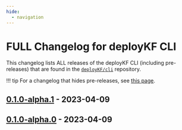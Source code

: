 ```yaml
---
hide:
  - navigation
---
```


# FULL Changelog for deployKF CLI

This changelog lists ALL releases of the deployKF CLI (including pre-releases) that are found in the [`deployKF/cli`](https://github.com/deployKF/cli/releases) repository.

!!! tip
    For a changelog that hides pre-releases, see [this page](../changelog-deploykf-cli).

## [0.1.0-alpha.1](https://github.com/deployKF/cli/releases/tag/v0.1.0-alpha.1) - 2023-04-09


## [0.1.0-alpha.0](https://github.com/deployKF/cli/releases/tag/v0.1.0-alpha.0) - 2023-04-09

